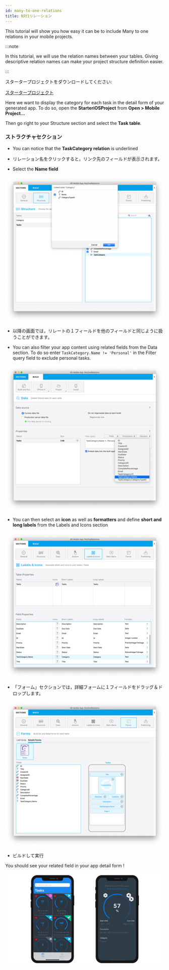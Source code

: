 ```yaml
---
id: many-to-one-relations
title: N対1リレーション
---
```



This tutorial will show you how easy it can be to include Many to one relations in your mobile projects.

:::note

In this tutorial, we will use the relation names between your tables. Giving descriptive relation names can make your project structure definition easier.

:::

スタータープロジェクトをダウンロードしてください:

<div className="center-button">
<a className="button button--primary" href="https://github.com/4d-go-mobile/tutorial-ManyToOneRelations/releases/latest/download/tutorial-ManyToOneRelations.zip">スタータープロジェクト</a>
</div>

Here we want to display the category for each task in the detail form of your generated app. To do so, open the **StarteriOSProject** from **Open > Mobile Project...**

Then go right to your Structure section and select the **Task table**.

### ストラクチャセクション

* You can notice that the **TaskCategory relation** is underlined

* リレーション名をクリックすると，リンク先のフィールドが表示されます。

* Select the **Name field**

![Select link from structure section](img/select-link-from-structure.png)

* 以降の画面では，リレートの１フィールドを他のフィールドと同じように扱うことができます。

* You can also filter your app content using related fields from the Data section. To do so enter `TaskCategory.Name != 'Personal'` in the Filter query field to exclude personal tasks.

 ![「ラベル＆アイコン」セクションに表示された１フィールド](img/Related-field-from-Data-section.png)

* You can then select an **icon** as well as **formatters** and define **short and long labels** from the Labels and Icons section

![Related field from Labels and Icons section](img/related-field-from-labels-icons.png)

* 「フォーム」セクションでは，詳細フォームに１フィールドをドラッグ＆ドロップします。

![Related field in Forms section](img/related-field-forms.png)

* ビルドして実行

You should see your related field in your app detail form !

![Related field in Forms section](img/final-result-n-to-one-relations.png)


